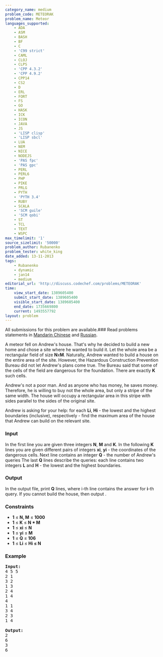 ```yaml
---
category_name: medium
problem_code: METEORAK
problem_name: Meteor
languages_supported:
    - ADA
    - ASM
    - BASH
    - BF
    - C
    - 'C99 strict'
    - CAML
    - CLOJ
    - CLPS
    - 'CPP 4.3.2'
    - 'CPP 4.9.2'
    - CPP14
    - CS2
    - D
    - ERL
    - FORT
    - FS
    - GO
    - HASK
    - ICK
    - ICON
    - JAVA
    - JS
    - 'LISP clisp'
    - 'LISP sbcl'
    - LUA
    - NEM
    - NICE
    - NODEJS
    - 'PAS fpc'
    - 'PAS gpc'
    - PERL
    - PERL6
    - PHP
    - PIKE
    - PRLG
    - PYTH
    - 'PYTH 3.4'
    - RUBY
    - SCALA
    - 'SCM guile'
    - 'SCM qobi'
    - ST
    - TCL
    - TEXT
    - WSPC
max_timelimit: '1'
source_sizelimit: '50000'
problem_author: Rubanenko
problem_tester: white_king
date_added: 13-11-2013
tags:
    - Rubanenko
    - dynamic
    - jan14
    - medium
editorial_url: 'http://discuss.codechef.com/problems/METEORAK'
time:
    view_start_date: 1389605400
    submit_start_date: 1389605400
    visible_start_date: 1389605400
    end_date: 1735669800
    current: 1493557792
layout: problem
---
```

All submissions for this problem are available.###  Read problems statements in [Mandarin Chinese](http://www.codechef.com/download/translated/JAN14/mandarin/METEORAK.pdf) and [Russian](http://www.codechef.com/download/translated/JAN14/russian/METEORAK.pdf).

A meteor fell on Andrew's house. That's why he decided to build a new home and chose a site where he wanted to build it. Let the whole area be a rectangular field of size **N**x**M**. Naturally, Andrew wanted to build a house on the entire area of the site. However, the Hazardous Construction Prevention Bureau did not let Andrew's plans come true. The Bureau said that some of the cells of the field are dangerous for the foundation. There are exactly **K** such cells.

Andrew's not a poor man. And as anyone who has money, he saves money. Therefore, he is willing to buy not the whole area, but only a stripe of the same width. The house will occupy a rectangular area in this stripe with sides parallel to the sides of the original site.

Andrew is asking for your help: for each **Li**, **Hi** - the lowest and the highest boundaries (inclusive), respectively - find the maximum area of ​​the house that Andrew can build on the relevant site.

### Input

In the first line you are given three integers **N**, **M** and **K**.
In the following **K** lines you are given different pairs of integers **xi**, **yi** - the coordinates of the dangerous cells.
Next line contains an integer **Q** - the number of Andrew's queries
The last **Q** lines describe the queries: each line contains two integers **L** and **H** - the lowest and the highest boundaries.

### Output

In the output file, print **Q** lines, where i-th line contains the answer for **i**-th query. If you cannot build the house, then output .

### Constraints

- **1** ≤ **N, M** ≤ **1000**
- **1** ≤ **K** ≤ **N \* M**
- **1** ≤ **xi** ≤ **N**
- **1** ≤ **yi** ≤ **M**
- **1** ≤ **Q** ≤ **106**
- **1** ≤ **Li** ≤ **Hi ≤ **N****

### Example

<pre><b>Input:</b>
4 5 5
2 1
3 2
1 3
2 4
1 4
4
1 1
3 4
2 3
1 4

<b>Output:</b>
2
6
3
6

</pre>